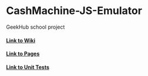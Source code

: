 # CashMachine-JS-Emulator
GeekHub school project 

#### [Link to Wiki](https://github.com/Varkh/CashMachine-JS-Emulator/wiki)
#### [Link to Pages](https://varkh.github.io/CashMachine-JS-Emulator/)
#### [Link to Unit Tests](https://varkh.github.io/CashMachine-JS-Emulator/test/test.html)